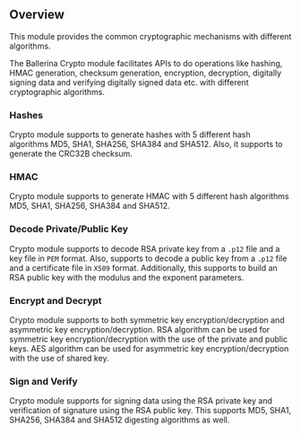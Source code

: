 ## Overview

This module provides the common cryptographic mechanisms with different algorithms.

The Ballerina Crypto module facilitates APIs to do operations like hashing, HMAC generation, checksum generation, encryption, decryption, digitally signing data and verifying digitally signed data etc. with different cryptographic algorithms.

### Hashes

Crypto module supports to generate hashes with 5 different hash algorithms MD5, SHA1, SHA256, SHA384 and SHA512. Also, it supports to generate the CRC32B checksum.

### HMAC

Crypto module supports to generate HMAC with 5 different hash algorithms MD5, SHA1, SHA256, SHA384 and SHA512.

### Decode Private/Public Key

Crypto module supports to decode RSA private key from a `.p12` file and a key file in `PEM` format. Also, supports to decode a public key from a `.p12` file and a certificate file in `X509` format. Additionally, this supports to build an RSA public key with the modulus and the exponent parameters.

### Encrypt and Decrypt

Crypto module supports to both symmetric key encryption/decryption and asymmetric key encryption/decryption. RSA algorithm can be used for symmetric key encryption/decryption with the use of the private and public keys. AES algorithm can be used for asymmetric key encryption/decryption with the use of shared key.

### Sign and Verify

Crypto module supports for signing data using the RSA private key and verification of signature using the RSA public key. This supports MD5, SHA1, SHA256, SHA384 and SHA512 digesting algorithms as well.
